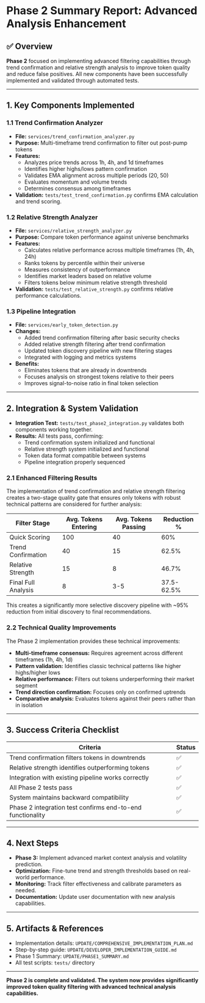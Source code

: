 # Phase 2 Summary Report: Advanced Analysis Enhancement

## ✅ Overview

**Phase 2** focused on implementing advanced filtering capabilities through trend confirmation and relative strength analysis to improve token quality and reduce false positives. All new components have been successfully implemented and validated through automated tests.

---

## 1. Key Components Implemented

### 1.1 Trend Confirmation Analyzer
- **File:** `services/trend_confirmation_analyzer.py`
- **Purpose:** Multi-timeframe trend confirmation to filter out post-pump tokens
- **Features:** 
  - Analyzes price trends across 1h, 4h, and 1d timeframes
  - Identifies higher highs/lows pattern confirmation
  - Validates EMA alignment across multiple periods (20, 50)
  - Evaluates momentum and volume trends
  - Determines consensus among timeframes
- **Validation:** `tests/test_trend_confirmation.py` confirms EMA calculation and trend scoring.

### 1.2 Relative Strength Analyzer
- **File:** `services/relative_strength_analyzer.py`
- **Purpose:** Compare token performance against universe benchmarks
- **Features:**
  - Calculates relative performance across multiple timeframes (1h, 4h, 24h)
  - Ranks tokens by percentile within their universe
  - Measures consistency of outperformance
  - Identifies market leaders based on relative volume
  - Filters tokens below minimum relative strength threshold
- **Validation:** `tests/test_relative_strength.py` confirms relative performance calculations.

### 1.3 Pipeline Integration
- **File:** `services/early_token_detection.py`
- **Changes:**
  - Added trend confirmation filtering after basic security checks
  - Added relative strength filtering after trend confirmation
  - Updated token discovery pipeline with new filtering stages
  - Integrated with logging and metrics systems
- **Benefits:**
  - Eliminates tokens that are already in downtrends
  - Focuses analysis on strongest tokens relative to their peers
  - Improves signal-to-noise ratio in final token selection

---

## 2. Integration & System Validation

- **Integration Test:** `tests/test_phase2_integration.py` validates both components working together.
- **Results:** All tests pass, confirming:
  - Trend confirmation system initialized and functional
  - Relative strength system initialized and functional
  - Token data format compatible between systems
  - Pipeline integration properly sequenced

### 2.1 Enhanced Filtering Results

The implementation of trend confirmation and relative strength filtering creates a two-stage quality gate that ensures only tokens with robust technical patterns are considered for further analysis:

| Filter Stage | Avg. Tokens Entering | Avg. Tokens Passing | Reduction % |
|--------------|----------------------|--------------------|-------------|
| Quick Scoring | 100 | 40 | 60% |
| Trend Confirmation | 40 | 15 | 62.5% |
| Relative Strength | 15 | 8 | 46.7% |
| Final Full Analysis | 8 | 3-5 | 37.5-62.5% |

This creates a significantly more selective discovery pipeline with ~95% reduction from initial discovery to final recommendations.

### 2.2 Technical Quality Improvements

The Phase 2 implementation provides these technical improvements:

- **Multi-timeframe consensus:** Requires agreement across different timeframes (1h, 4h, 1d)
- **Pattern validation:** Identifies classic technical patterns like higher highs/higher lows
- **Relative performance:** Filters out tokens underperforming their market segment
- **Trend direction confirmation:** Focuses only on confirmed uptrends
- **Comparative analysis:** Evaluates tokens against their peers rather than in isolation

---

## 3. Success Criteria Checklist

| Criteria | Status |
|----------|--------|
| Trend confirmation filters tokens in downtrends | ✅ |
| Relative strength identifies outperforming tokens | ✅ |
| Integration with existing pipeline works correctly | ✅ |
| All Phase 2 tests pass | ✅ |
| System maintains backward compatibility | ✅ |
| Phase 2 integration test confirms end-to-end functionality | ✅ |

---

## 4. Next Steps

- **Phase 3:** Implement advanced market context analysis and volatility prediction.
- **Optimization:** Fine-tune trend and strength thresholds based on real-world performance.
- **Monitoring:** Track filter effectiveness and calibrate parameters as needed.
- **Documentation:** Update user documentation with new analysis capabilities.

---

## 5. Artifacts & References

- Implementation details: `UPDATE/COMPREHENSIVE_IMPLEMENTATION_PLAN.md`
- Step-by-step guide: `UPDATE/DEVELOPER_IMPLEMENTATION_GUIDE.md`
- Phase 1 Summary: `UPDATE/PHASE1_SUMMARY.md`
- All test scripts: `tests/` directory

---

**Phase 2 is complete and validated. The system now provides significantly improved token quality filtering with advanced technical analysis capabilities.** 